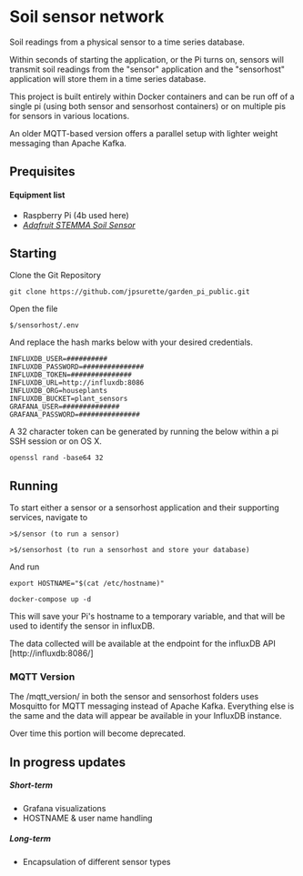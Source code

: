 # Soil sensor network

Soil readings from a physical sensor to a time series database.

Within seconds of starting the application, or the Pi turns on, sensors will transmit soil readings from the "sensor" application and the "sensorhost" application will store them in a time series database. 

This project is built entirely within Docker containers and can be run off of a single pi (using both sensor and sensorhost containers) or on multiple pis for sensors in various locations. 

An older MQTT-based version offers a parallel setup with lighter weight messaging than Apache Kafka.

## Prequisites

#### Equipment list

- Raspberry Pi (4b used here)
- [*Adafruit STEMMA Soil Sensor*](https://www.adafruit.com/product/4026)

## Starting
Clone the Git Repository
    
    git clone https://github.com/jpsurette/garden_pi_public.git

Open the file
    
    $/sensorhost/.env 

And replace the hash marks below with your desired credentials.

    INFLUXDB_USER=##########
    INFLUXDB_PASSWORD=###############
    INFLUXDB_TOKEN=###############
    INFLUXDB_URL=http://influxdb:8086
    INFLUXDB_ORG=houseplants
    INFLUXDB_BUCKET=plant_sensors
    GRAFANA_USER=##############
    GRAFANA_PASSWORD=###############

A 32 character token can be generated by running the below within a pi SSH session or on OS X. 

    openssl rand -base64 32

## Running

To start either a sensor or a sensorhost application and their supporting services, navigate to
    
    >$/sensor (to run a sensor)
    
    >$/sensorhost (to run a sensorhost and store your database)

And run

    export HOSTNAME="$(cat /etc/hostname)"

    docker-compose up -d

This will save your Pi's hostname to a temporary variable, and that will be used to identify the sensor in influxDB.

The data collected will be available at the endpoint for the influxDB API
[http://influxdb:8086/]



### MQTT Version

The /mqtt_version/ in both the sensor and sensorhost folders uses Mosquitto for MQTT messaging instead of Apache Kafka. Everything else is the same and the data will appear be available in your InfluxDB instance.

Over time this portion will become deprecated.


## In progress updates

##### Short-term
- Grafana visualizations
- HOSTNAME & user name handling

##### Long-term
- Encapsulation of different sensor types
